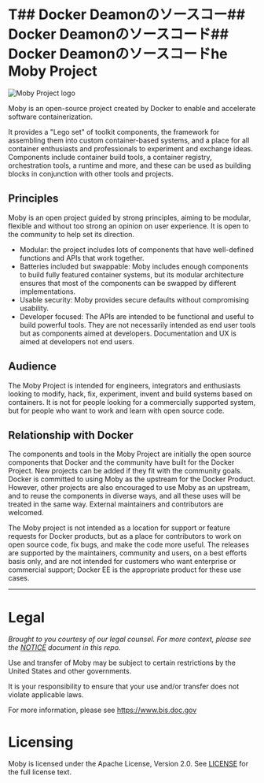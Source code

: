 T## Docker Deamonのソースコー## Docker Deamonのソースコード## Docker Deamonのソースコードhe Moby Project
================

![Moby Project logo](docs/static_files/moby-project-logo.png "The Moby Project")

Moby is an open-source project created by Docker to enable and accelerate software containerization.

It provides a "Lego set" of toolkit components, the framework for assembling them into custom container-based systems, and a place for all container enthusiasts and professionals to experiment and exchange ideas.
Components include container build tools, a container registry, orchestration tools, a runtime and more, and these can be used as building blocks in conjunction with other tools and projects.

## Principles

Moby is an open project guided by strong principles, aiming to be modular, flexible and without too strong an opinion on user experience.
It is open to the community to help set its direction.

- Modular: the project includes lots of components that have well-defined functions and APIs that work together.
- Batteries included but swappable: Moby includes enough components to build fully featured container systems, but its modular architecture ensures that most of the components can be swapped by different implementations.
- Usable security: Moby provides secure defaults without compromising usability.
- Developer focused: The APIs are intended to be functional and useful to build powerful tools.
They are not necessarily intended as end user tools but as components aimed at developers.
Documentation and UX is aimed at developers not end users.

## Audience

The Moby Project is intended for engineers, integrators and enthusiasts looking to modify, hack, fix, experiment, invent and build systems based on containers.
It is not for people looking for a commercially supported system, but for people who want to work and learn with open source code.

## Relationship with Docker

The components and tools in the Moby Project are initially the open source components that Docker and the community have built for the Docker Project.
New projects can be added if they fit with the community goals. Docker is committed to using Moby as the upstream for the Docker Product.
However, other projects are also encouraged to use Moby as an upstream, and to reuse the components in diverse ways, and all these uses will be treated in the same way. External maintainers and contributors are welcomed.

The Moby project is not intended as a location for support or feature requests for Docker products, but as a place for contributors to work on open source code, fix bugs, and make the code more useful.
The releases are supported by the maintainers, community and users, on a best efforts basis only, and are not intended for customers who want enterprise or commercial support; Docker EE is the appropriate product for these use cases.

-----

Legal
=====

*Brought to you courtesy of our legal counsel. For more context,
please see the [NOTICE](https://github.com/moby/moby/blob/master/NOTICE) document in this repo.*

Use and transfer of Moby may be subject to certain restrictions by the
United States and other governments.

It is your responsibility to ensure that your use and/or transfer does not
violate applicable laws.

For more information, please see https://www.bis.doc.gov

Licensing
=========
Moby is licensed under the Apache License, Version 2.0. See
[LICENSE](https://github.com/moby/moby/blob/master/LICENSE) for the full
license text.
